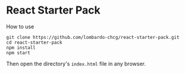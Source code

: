 # React Starter Pack

How to use

```
git clone https://github.com/lombardo-chcg/react-starter-pack.git
cd react-starter-pack
npm install
npm start
```

Then open the directory's `index.html` file in any browser.
